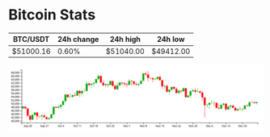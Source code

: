 # Bitcoin Stats

BTC/USDT|24h change|24h high|24h low|
|---|---|---|---|
|$51000.16|0.60%|$51040.00|$49412.00|

<img src="./chart.svg">
